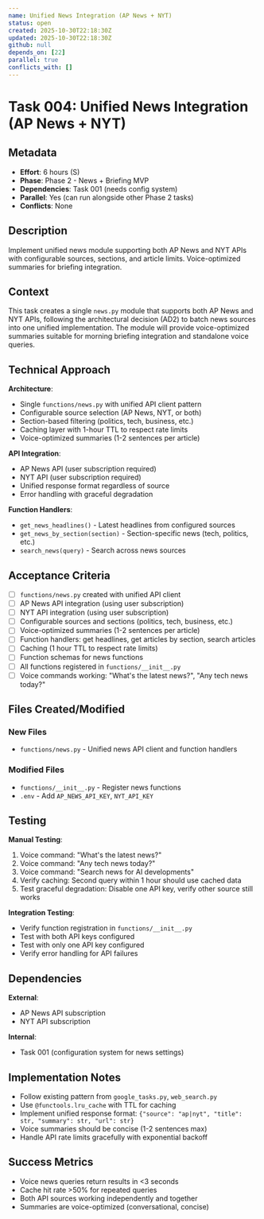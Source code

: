 ```yaml
---
name: Unified News Integration (AP News + NYT)
status: open
created: 2025-10-30T22:18:30Z
updated: 2025-10-30T22:18:30Z
github: null
depends_on: [22]
parallel: true
conflicts_with: []
---
```


# Task 004: Unified News Integration (AP News + NYT)

## Metadata

- **Effort**: 6 hours (S)
- **Phase**: Phase 2 - News + Briefing MVP
- **Dependencies**: Task 001 (needs config system)
- **Parallel**: Yes (can run alongside other Phase 2 tasks)
- **Conflicts**: None

## Description

Implement unified news module supporting both AP News and NYT APIs with configurable sources, sections, and article limits. Voice-optimized summaries for briefing integration.

## Context

This task creates a single `news.py` module that supports both AP News and NYT APIs, following the architectural decision (AD2) to batch news sources into one unified implementation. The module will provide voice-optimized summaries suitable for morning briefing integration and standalone voice queries.

## Technical Approach

**Architecture**:
- Single `functions/news.py` with unified API client pattern
- Configurable source selection (AP News, NYT, or both)
- Section-based filtering (politics, tech, business, etc.)
- Caching layer with 1-hour TTL to respect rate limits
- Voice-optimized summaries (1-2 sentences per article)

**API Integration**:
- AP News API (user subscription required)
- NYT API (user subscription required)
- Unified response format regardless of source
- Error handling with graceful degradation

**Function Handlers**:
- `get_news_headlines()` - Latest headlines from configured sources
- `get_news_by_section(section)` - Section-specific news (tech, politics, etc.)
- `search_news(query)` - Search across news sources

## Acceptance Criteria

- [ ] `functions/news.py` created with unified API client
- [ ] AP News API integration (using user subscription)
- [ ] NYT API integration (using user subscription)
- [ ] Configurable sources and sections (politics, tech, business, etc.)
- [ ] Voice-optimized summaries (1-2 sentences per article)
- [ ] Function handlers: get headlines, get articles by section, search articles
- [ ] Caching (1 hour TTL to respect rate limits)
- [ ] Function schemas for news functions
- [ ] All functions registered in `functions/__init__.py`
- [ ] Voice commands working: "What's the latest news?", "Any tech news today?"

## Files Created/Modified

### New Files
- `functions/news.py` - Unified news API client and function handlers

### Modified Files
- `functions/__init__.py` - Register news functions
- `.env` - Add `AP_NEWS_API_KEY`, `NYT_API_KEY`

## Testing

**Manual Testing**:
1. Voice command: "What's the latest news?"
2. Voice command: "Any tech news today?"
3. Voice command: "Search news for AI developments"
4. Verify caching: Second query within 1 hour should use cached data
5. Test graceful degradation: Disable one API key, verify other source still works

**Integration Testing**:
- Verify function registration in `functions/__init__.py`
- Test with both API keys configured
- Test with only one API key configured
- Verify error handling for API failures

## Dependencies

**External**:
- AP News API subscription
- NYT API subscription

**Internal**:
- Task 001 (configuration system for news settings)

## Implementation Notes

- Follow existing pattern from `google_tasks.py`, `web_search.py`
- Use `@functools.lru_cache` with TTL for caching
- Implement unified response format: `{"source": "ap|nyt", "title": str, "summary": str, "url": str}`
- Voice summaries should be concise (1-2 sentences max)
- Handle API rate limits gracefully with exponential backoff

## Success Metrics

- Voice news queries return results in <3 seconds
- Cache hit rate >50% for repeated queries
- Both API sources working independently and together
- Summaries are voice-optimized (conversational, concise)
